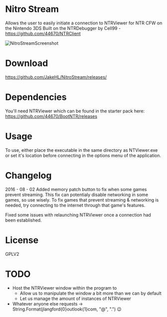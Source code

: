# Nitro Stream
Allows the user to easily initiate a connection to NTRViewer for NTR CFW on the Nintendo 3DS
Built on the NTRDebugger by Cell99 - https://github.com/44670/NTRClient

![NitroStreamScreenshot](http://i.imgur.com/o0WLaG6g.png)

# Download
https://github.com/JakeHL/NitroStream/releases/

# Dependencies
You'll need NTRViewer which can be found in the starter pack here:
https://github.com/44670/BootNTR/releases

# Usage
To use, either place the executable in the same directory as NTViewer.exe or set it's location before connecting in the options menu of the application.

# Changelog
2016 - 08 - 02
Added memory patch button to fix when some games prevent streaming. This fix can potentialy disable networking in some games, so use wisely.
To fix games that prevent streaming & networking is needed, try connecting to the internet through that game's features.

Fixed some issues with relaunching NTRViewer once a connection had been established.


# License
GPLV2
 
# TODO
* Host the NTRViewer window within the program to
    * Allow us to manipulate the window a bit more than we can by default
    * Let us manage the amount of instances of NTRViewer
* Whatever anyone else requests -> String.Format(jlangford{0}outlook{1}com, "@", ".") 😉

